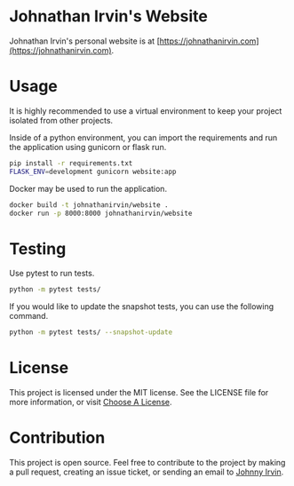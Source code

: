 # Johnathan Irvin's Website

Johnathan Irvin's personal website is at [https://johnathanirvin.com](https://johnathanirvin.com).

# Usage

It is highly recommended to use a virtual environment to keep your project isolated from other projects.

Inside of a python environment, you can import the requirements and run the application using gunicorn or flask run.

```bash
pip install -r requirements.txt
FLASK_ENV=development gunicorn website:app
```

Docker may be used to run the application.

```bash
docker build -t johnathanirvin/website .
docker run -p 8000:8000 johnathanirvin/website
```

# Testing

Use pytest to run tests.

```bash
python -m pytest tests/
``` 

If you would like to update the snapshot tests, you can use the following command.

```bash
python -m pytest tests/ --snapshot-update
```

# License

This project is licensed under the MIT license. See the LICENSE file for more information, or visit [Choose A License](https://choosealicense.com/licenses/mit/).

# Contribution

This project is open source. Feel free to contribute to the project by making a pull request, creating an issue ticket, or sending an email to [Johnny Irvin](mailto:irvinjohnathan@gmail.com).
